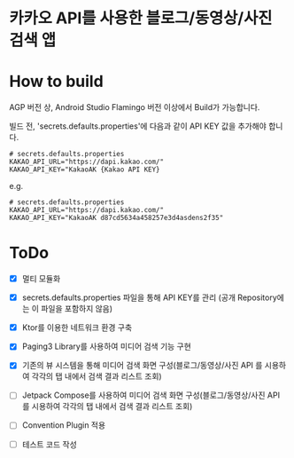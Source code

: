 # 카카오 API를 사용한 블로그/동영상/사진 검색 앱 

# How to build #
AGP 버전 상, Android Studio Flamingo 버전 이상에서 Build가 가능합니다.

빌드 전, 'secrets.defaults.properties'에 다음과 같이 API KEY 값을 추가해야 합니다.
```
# secrets.defaults.properties
KAKAO_API_URL="https://dapi.kakao.com/"
KAKAO_API_KEY="KakaoAK {Kakao API KEY}
```

e.g.
```
# secrets.defaults.properties
KAKAO_API_URL="https://dapi.kakao.com/"
KAKAO_API_KEY="KakaoAK d87cd5634a458257e3d4asdens2f35"
```

# ToDo
- [x] 멀티 모듈화
- [x] secrets.defaults.properties 파일을 통해 API KEY를 관리 (공개 Repository에는 이 파일을 포함하지 않음)
- [x] Ktor를 이용한 네트워크 환경 구축 
- [x] Paging3 Library를 사용하여 미디어 검색 기능 구현 
- [x] 기존의 뷰 시스템을 통해 미디어 검색 화면 구성(블로그/동영상/사진 API 를 시용하여 각각의 탭 내에서 검색 결과 리스트 조회)
- [ ] Jetpack Compose를 사용하여 미디어 검색 화면 구성(블로그/동영상/사진 API 를 시용하여 각각의 탭 내에서 검색 결과 리스트 조회) 
- [ ] Convention Plugin 적용
- [ ] 테스트 코드 작성 

